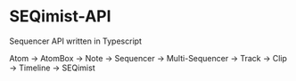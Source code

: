 # SEQimist-API
Sequencer API written in Typescript

Atom -> AtomBox -> Note -> Sequencer -> Multi-Sequencer -> Track -> Clip -> Timeline -> SEQimist